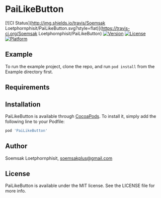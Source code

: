 # PaiLikeButton

[![CI Status](http://img.shields.io/travis/Soemsak Loetphornphisit/PaiLikeButton.svg?style=flat)](https://travis-ci.org/Soemsak Loetphornphisit/PaiLikeButton)
[![Version](https://img.shields.io/cocoapods/v/PaiLikeButton.svg?style=flat)](http://cocoapods.org/pods/PaiLikeButton)
[![License](https://img.shields.io/cocoapods/l/PaiLikeButton.svg?style=flat)](http://cocoapods.org/pods/PaiLikeButton)
[![Platform](https://img.shields.io/cocoapods/p/PaiLikeButton.svg?style=flat)](http://cocoapods.org/pods/PaiLikeButton)

## Example

To run the example project, clone the repo, and run `pod install` from the Example directory first.

## Requirements

## Installation

PaiLikeButton is available through [CocoaPods](http://cocoapods.org). To install
it, simply add the following line to your Podfile:

```ruby
pod 'PaiLikeButton'
```

## Author

Soemsak Loetphornphisit, soemsakplus@gmail.com

## License

PaiLikeButton is available under the MIT license. See the LICENSE file for more info.
